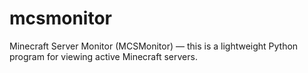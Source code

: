 # mcsmonitor
Minecraft Server Monitor (MCSMonitor) — this is a lightweight Python program for viewing active Minecraft servers.
